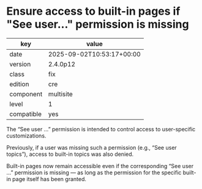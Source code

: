 [//]: # (werk v2)
# Ensure access to built-in pages if "See user..." permission is missing

key        | value
---------- | ---
date       | 2025-09-02T10:53:17+00:00
version    | 2.4.0p12
class      | fix
edition    | cre
component  | multisite
level      | 1
compatible | yes

The “See user …” permission is intended to control access to user-specific
customizations.

Previously, if a user was missing such a permission (e.g., “See user topics”),
access to built-in topics was also denied.

Built-in pages now remain accessible even if the corresponding
“See user …” permission is missing — as long as the permission for the specific
built-in page itself has been granted.
